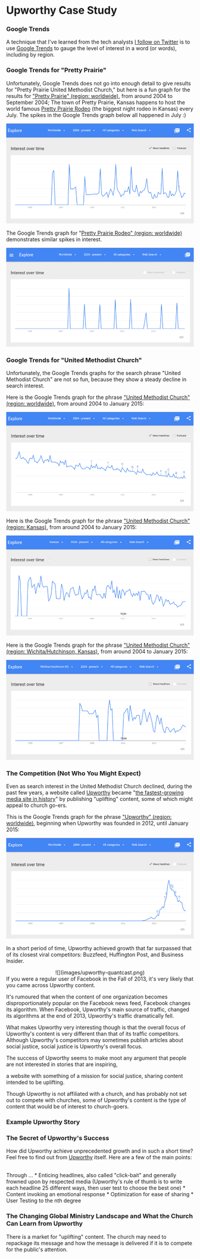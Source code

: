 # Upworthy Case Study

### Google Trends

A technique that I've learned from the tech analysts [I follow on Twitter](https://twitter.com/katimichel/following) is to use [Google Trends](http://www.google.com/trends) to gauge the level of interest in a word (or words), including by region. 

### Google Trends for "Pretty Prairie"

Unfortunately, Google Trends does not go into enough detail to give results for "Pretty Prairie United Methodist Church," but here is a fun graph for the results for ["Pretty Prairie" (region: worldwide)](http://www.google.com/trends/explore#q=pretty%20prairie), from around 2004 to September 2004; The town of Pretty Prairie, Kansas happens to host the world famous [Pretty Prairie Rodeo](http://www.pprodeo.com) (the biggest night rodeo in Kansas) every July. The spikes in the Google Trends graph below all happened in July :) 

![](images/google-trends-pretty-prairie-worldwide.png)

The Google Trends graph for "[Pretty Prairie Rodeo" (region: worldwide)](http://www.google.com/trends/explore#q=%22pretty+prairie+rodeo%22) demonstrates similar spikes in interest. 

![](images/google-trends-pretty-prairie-rodeo-worldwide.png)

### Google Trends for "United Methodist Church"

Unfortunately, the Google Trends graphs for the search phrase "United Methodist Church" are not so fun, because they show a steady decline in search interest. 

Here is the Google Trends graph for the phrase ["United Methodist Church" (region: worldwide)](http://www.google.com/trends/explore#q=united%20methodist%20church), from around 2004 to January 2015: 

![](images/google-trend-united-methodist-church-worldwide.png)

Here is the Google Trends graph for the phrase ["United Methodist Church" (region: Kansas)](http://www.google.com/trends/explore#geo=US-KS&q=united+methodist+church), from around 2004 to January 2015: 

![](images/google-trends-united-methodist-church-kansas.png)

Here is the Google Trends graph for the phrase ["United Methodist Church" (region: Wichita/Hutchinson, Kansas)](http://www.google.com/trends/explore#geo=US-KS-678&q=united+methodist+church), from around 2004 to January 2015: 

![](images/google-trends-united-methodist-church-wichita-hutchinson.png)

### The Competition (Not Who You Might Expect)

Even as search interest in the United Methodist Church declined, during the past few years, a website called [Upworthy](http://www.upworthy.com) became "[the fastest-growing media site in history](http://www.fastcompany.com/3012649/how-upworthy-used-emotional-data-to-become-the-fastest-growing-media-site-of-all-time)" by publishing "uplifting" content, some of which might appeal to church go-ers.  

This is the Google Trends graph for the phrase ["Upworthy" (region: worldwide)](http://www.google.com/trends/explore#q=upworthy), beginning when Upworthy was founded in 2012, until January 2015: 

![](images/google-trends-upworthy-worldwide.png)

In a short period of time, Upworthy achieved growth that far surpassed that of its closest viral competitors: Buzzfeed, Huffington Post, and Business Insider. 
<center>
![](images/upworthy-quantcast.png)
</center>
If you were a regular user of Facebook in the Fall of 2013, it's very likely that you came across Upworthy content. 

It's rumoured that when the content of one organization becomes disproportionately popular on the Facebook news feed, Facebook changes its algorithm. When Facebook, Upworthy's main source of traffic, changed its algorithms at the end of 2013, Upworthy's traffic dramatically fell.

What makes Upworthy very interesting though is that the overall focus of Upworthy's content is very different than that of its traffic competitors. Although Upworthy's competitors may sometimes publish articles about social justice, social justice is Upworthy's overall focus. 




The success of Upworthy seems to make moot any argument that people are not interested in stories that are inspiring, 





a website with something of a mission for social justice, sharing content intended to be uplifting. 

Though Upworthy is not affiliated with a church, and has probably not set out to compete with churches, some of Upworthy's content is the type of content that would be of interest to church-goers.

### Example Upworthy Story

### The Secret of Upworthy's Success

How did Upworthy achieve unprecedented growth and in such a short time? Feel free to find out from [Upworthy](http://www.slideshare.net/Upworthy) itself. Here are a few of the main points:

<br>
Through ...
* 
Enticing headlines, also called "click-bait" and generally frowned upon by respected media (Upworthy's rule of thumb is to write each headline 25 different ways, then user test to choose the best one)
* 
Content invoking an emotional response
* 
Optimization for ease of sharing
* 
User Testing to the nth degree

### The Changing Global Ministry Landscape and What the Church Can Learn from Upworthy

There is a market for "uplifting" content. The church may need to repackage its message and how the message is delivered if it is to compete for the public's attention. 

